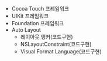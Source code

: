 - Cocoa Touch 프레임워크
- UIKit 프레임워크
- Foundation 프레임워크
- Auto Layout
  - 레이아웃 앵커(코드구현)
  - NSLayoutConstraint(코드구현)
  - Visual Format Language(코드구현)